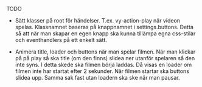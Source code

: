 TODO

* Sätt klasser på root för händelser. T.ex. vy-action-play när videon spelas.
  Klassnamnet baseras på knappnamnet i settings.buttons. Detta så att när man
  skapar en egen knapp ska kunna tillämpa egna css-stilar och eventhandlers på
  ett enkelt sätt.

* Animera title, loader och buttons när man spelar filmen. När man klickar på
  på play så ska title (om den finns) slidea ner utanför spelaren så den inte
  syns. I detta skede ska filmen börja laddas. Då visas en loader om filmen
  inte har startat efter 2 sekunder. När filmen startar ska buttons slidea upp.
  Samma sak fast utan loadern ska ske när man pausar.
